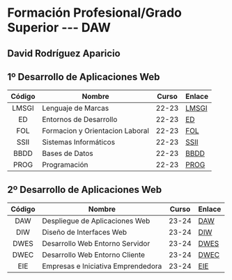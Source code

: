 # Formación Profesional/Grado Superior --- DAW

## David Rodríguez Aparicio

## 1º Desarrollo de Aplicaciones Web

|Código|Nombre|Curso|Enlace|
|:-------------------:|---|---|---|
|LMSGI|Lenguaje de Marcas|22-23|[LMSGI](https://github.com/davidCIFP01/LM)
|ED|Entornos de Desarrollo|22-23|[ED](https://github.com/davidCIFP01/EEDD)
|FOL|Formacion y Orientacion Laboral|22-23|[FOL](https://github.com/davidCIFP01/FOL)
|SSII|Sistemas Informáticos|22-23|[SSII](https://github.com/davidCIFP01/SSII)
|BBDD| Bases de Datos|22-23|[BBDD](https://github.com/davidCIFP01/BBDD)
|PROG|Programación|22-23|[PROG](https://github.com/davidCIFP01/PROG)



## 2º Desarrollo de Aplicaciones Web

|Código|Nombre|Curso|Enlace|
|:-------------------:|---|---|---|
|DAW|Despliegue de Aplicaciones Web|23-24|[DAW](https://github.com/davidCIFP01/DAW)
|DIW|Diseño de Interfaces Web|23-24|[DIW](https://github.com/davidCIFP01/DIW)
|DWES|Desarrollo Web Entorno Servidor|23-24|[DWES](https://github.com/davidCIFP01/DWES)
|DWEC|Desarrollo Web Entorno Cliente|23-24|[DWEC](https://github.com/davidCIFP01/DWEC)
|EIE|Empresas e Iniciativa Emprendedora|23-24|[EIE](https://github.com/davidCIFP01/EIE)
